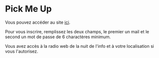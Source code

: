 # Pick Me Up

Vous pouvez accéder au site [ici](http://54.36.55.78/).

Pour vous inscrire, remplissez les deux champs, le premier un mail et le second un mot de passe de 6 charactères minimum.

Vous avez accès à la radio web de la nuit de l'info et à votre localisation si vous l'autorisez.
